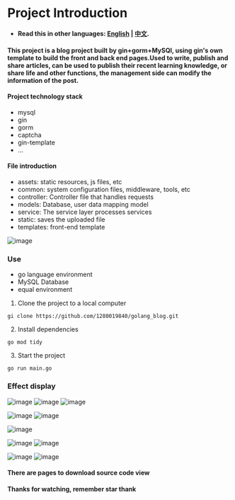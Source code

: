 # Project Introduction
* **Read this in other languages: [English](README_en.md) | [中文](README.md).**
#### This project is a blog project built by gin+gorm+MySQl, using gin's own template to build the front and back end pages.Used to write, publish and share articles, can be used to publish their recent learning knowledge, or share life and other functions, the management side can modify the information of the post.
#### Project technology stack
* mysql
* gin
* gorm
* captcha
* gin-template
* ...

#### File introduction
* assets: static resources, js files, etc
* common: system configuration files, middleware, tools, etc
* controller: Controller file that handles requests
* models: Database, user data mapping model
* service: The service layer processes services
* static: saves the uploaded file
* templates: front-end template
  
![image](https://github.com/1280019840/golang_blog/raw/main/img/blog2.png)

### Use
* go language environment
* MySQL Database
* equal environment
  
1. Clone the project to a local computer
```
gi clone https://github.com/1280019840/golang_blog.git
```
2. Install dependencies
```
go mod tidy
```
3. Start the project
```
go run main.go
```

### Effect display
![image](https://github.com/1280019840/golang_blog/raw/main/img/home1.png)
![image](https://github.com/1280019840/golang_blog/raw/main/img/home2.png)
![image](https://github.com/1280019840/golang_blog/raw/main/img/home3.png)

![image](https://github.com/1280019840/golang_blog/raw/main/img/details1.png)
![image](https://github.com/1280019840/golang_blog/raw/main/img/details2.png)

![image](https://github.com/1280019840/golang_blog/raw/main/img/admin.png)

![image](https://github.com/1280019840/golang_blog/raw/main/img/channel_list.png)
![image](https://github.com/1280019840/golang_blog/raw/main/img/channel_add.png)

![image](https://github.com/1280019840/golang_blog/raw/main/img/blog_list.png)
![image](https://github.com/1280019840/golang_blog/raw/main/img/blog_add.png)

#### There are pages to download source code view<br>
#### Thanks for watching, remember star thank
